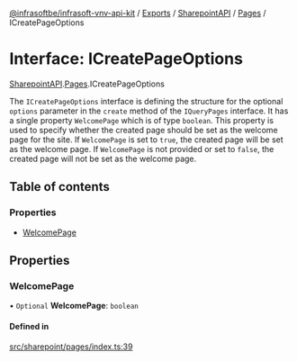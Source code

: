 [@infrasoftbe/infrasoft-vnv-api-kit](../README.md) / [Exports](../modules.md) / [SharepointAPI](../modules/SharepointAPI.md) / [Pages](../modules/SharepointAPI.Pages.md) / ICreatePageOptions

# Interface: ICreatePageOptions

[SharepointAPI](../modules/SharepointAPI.md).[Pages](../modules/SharepointAPI.Pages.md).ICreatePageOptions

The `ICreatePageOptions` interface is defining the structure for the optional `options` parameter in
the `create` method of the `IQueryPages` interface. It has a single property `WelcomePage` which is
of type `boolean`. This property is used to specify whether the created page should be set as the
welcome page for the site. If `WelcomePage` is set to `true`, the created page will be set as the
welcome page. If `WelcomePage` is not provided or set to `false`, the created page will not be set
as the welcome page.

## Table of contents

### Properties

- [WelcomePage](SharepointAPI.Pages.ICreatePageOptions.md#welcomepage)

## Properties

### WelcomePage

• `Optional` **WelcomePage**: `boolean`

#### Defined in

[src/sharepoint/pages/index.ts:39](https://github.com/infrasoftbe/Infrasoft-vnv-api-kit/blob/63c0e77/src/sharepoint/pages/index.ts#L39)
